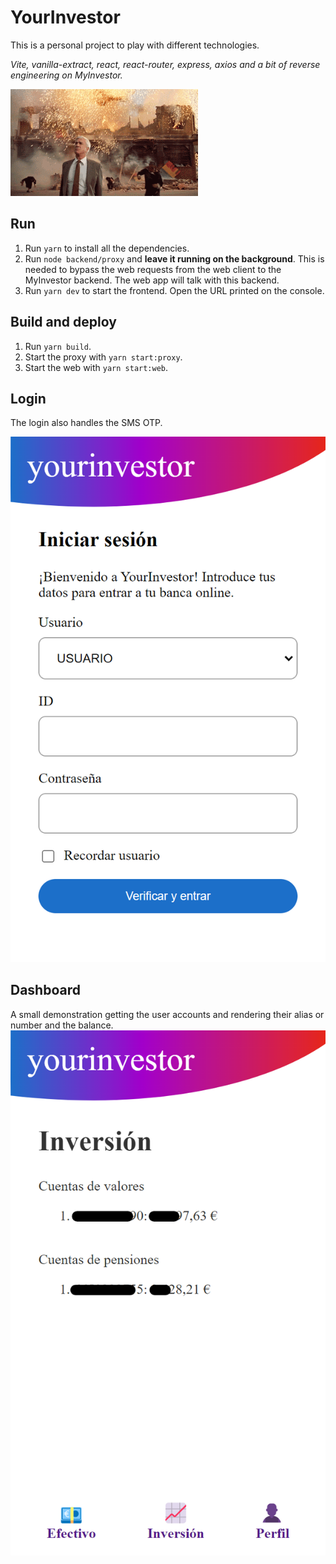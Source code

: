 # YourInvestor

This is a personal project to play with different technologies.

_Vite, vanilla-extract, react, react-router, express, axios and a bit of reverse engineering on MyInvestor._

![Nothing to see here](./nothing-to-see-here.gif)

## Run

1. Run `yarn` to install all the dependencies.
1. Run `node backend/proxy` and **leave it running on the background**.
   This is needed to bypass the web requests from the web client to the MyInvestor backend.
   The web app will talk with this backend.
1. Run `yarn dev` to start the frontend.
   Open the URL printed on the console.

## Build and deploy

1. Run `yarn build`.
1. Start the proxy with `yarn start:proxy`.
1. Start the web with `yarn start:web`.

## Login

The login also handles the SMS OTP.

![login](./login.png)

## Dashboard

A small demonstration getting the user accounts and rendering their alias or number and the balance.
![dashboard](./dashboard.png)
